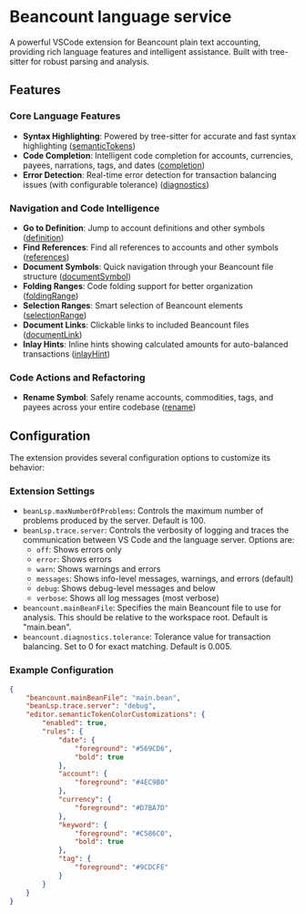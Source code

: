 # Beancount language service

A powerful VSCode extension for Beancount plain text accounting, providing rich language features and intelligent assistance. Built with tree-sitter for robust parsing and analysis.

## Features

### Core Language Features

- **Syntax Highlighting**: Powered by tree-sitter for accurate and fast syntax highlighting ([semanticTokens](https://microsoft.github.io/language-server-protocol/specifications/lsp/3.17/specification/#textDocument_semanticTokens))
- **Code Completion**: Intelligent code completion for accounts, currencies, payees, narrations, tags, and dates ([completion](https://microsoft.github.io/language-server-protocol/specifications/lsp/3.17/specification/#textDocument_completion))
- **Error Detection**: Real-time error detection for transaction balancing issues (with configurable tolerance) ([diagnostics](https://microsoft.github.io/language-server-protocol/specifications/lsp/3.17/specification/#textDocument_publishDiagnostics))

### Navigation and Code Intelligence

- **Go to Definition**: Jump to account definitions and other symbols ([definition](https://microsoft.github.io/language-server-protocol/specifications/lsp/3.17/specification/#textDocument_definition))
- **Find References**: Find all references to accounts and other symbols ([references](https://microsoft.github.io/language-server-protocol/specifications/lsp/3.17/specification/#textDocument_references))
- **Document Symbols**: Quick navigation through your Beancount file structure ([documentSymbol](https://microsoft.github.io/language-server-protocol/specifications/lsp/3.17/specification/#textDocument_documentSymbol))
- **Folding Ranges**: Code folding support for better organization ([foldingRange](https://microsoft.github.io/language-server-protocol/specifications/lsp/3.17/specification/#textDocument_foldingRange))
- **Selection Ranges**: Smart selection of Beancount elements ([selectionRange](https://microsoft.github.io/language-server-protocol/specifications/lsp/3.17/specification/#textDocument_selectionRange))
- **Document Links**: Clickable links to included Beancount files ([documentLink](https://microsoft.github.io/language-server-protocol/specifications/lsp/3.17/specification/#textDocument_documentLink))
- **Inlay Hints**: Inline hints showing calculated amounts for auto-balanced transactions ([inlayHint](https://microsoft.github.io/language-server-protocol/specifications/lsp/3.17/specification/#textDocument_inlayHint))

### Code Actions and Refactoring

- **Rename Symbol**: Safely rename accounts, commodities, tags, and payees across your entire codebase ([rename](https://microsoft.github.io/language-server-protocol/specifications/lsp/3.17/specification/#textDocument_rename))

## Configuration

The extension provides several configuration options to customize its behavior:

### Extension Settings

- `beanLsp.maxNumberOfProblems`: Controls the maximum number of problems produced by the server. Default is 100.
- `beanLsp.trace.server`: Controls the verbosity of logging and traces the communication between VS Code and the language server. Options are:
  - `off`: Shows errors only
  - `error`: Shows errors
  - `warn`: Shows warnings and errors
  - `messages`: Shows info-level messages, warnings, and errors (default)
  - `debug`: Shows debug-level messages and below
  - `verbose`: Shows all log messages (most verbose)
- `beancount.mainBeanFile`: Specifies the main Beancount file to use for analysis. This should be relative to the workspace root. Default is "main.bean".
- `beancount.diagnostics.tolerance`: Tolerance value for transaction balancing. Set to 0 for exact matching. Default is 0.005.

### Example Configuration

```json
{
	"beancount.mainBeanFile": "main.bean",
	"beanLsp.trace.server": "debug",
	"editor.semanticTokenColorCustomizations": {
		"enabled": true,
		"rules": {
			"date": {
				"foreground": "#569CD6",
				"bold": true
			},
			"account": {
				"foreground": "#4EC9B0"
			},
			"currency": {
				"foreground": "#D7BA7D"
			},
			"keyword": {
				"foreground": "#C586C0",
				"bold": true
			},
			"tag": {
				"foreground": "#9CDCFE"
			}
		}
	}
}
```
